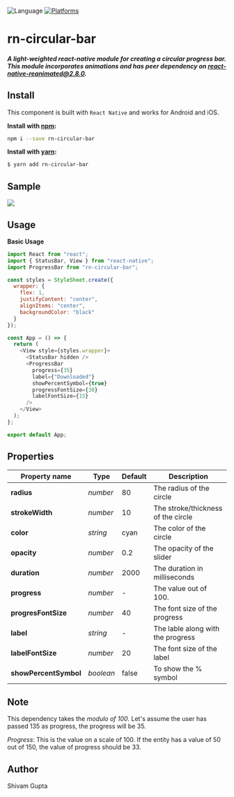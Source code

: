 ![Language](https://img.shields.io/badge/language-ES%206-orange.svg)
[![Platforms](https://img.shields.io/badge/platform-iOS%20%7C%20Android-lightgrey.svg)](http://facebook.github.io/react-native/docs/getting-started.html)

# rn-circular-bar

##### A light-weighted react-native module for creating a circular progress bar. This module incorporates animations and has peer dependency on [react-native-reanimated@2.8.0](https://docs.swmansion.com/react-native-reanimated/).

## Install

This component is built with `React Native` and works for Android and iOS.

**Install with [npm](https://www.npmjs.com/):**

```sh
npm i --save rn-circular-bar
```

**Install with [yarn](https://yarnpkg.com):**

```sh
$ yarn add rn-circular-bar
```

## Sample

<img src="https://media.giphy.com/media/Ymxf8UmgmKhPZKSn8a/giphy.gif?cid=790b7611e94c0c2f1b1a4befb5e4ada1a8bce72c8bfa474a&rid=giphy.gif&ct=g" />

## Usage

**Basic Usage**

```javascript
import React from "react";
import { StatusBar, View } from "react-native";
import ProgressBar from "rn-circular-bar";

const styles = StyleSheet.create({
  wrapper: {
    flex: 1,
    justifyContent: "center",
    alignItems: "center",
    backgroundColor: "black"
  }
});

const App = () => {
  return (
    <View style={styles.wrapper}>
      <StatusBar hidden />
      <ProgressBar
        progress={35}
        label={"Downloaded"}
        showPercentSymbol={true}
        progressFontSize={30}
        labelFontSize={15}
      />
    </View>
  );
};

export default App;
```

## Properties

| Property name         | Type      | Default | Description                        |
| --------------------- | --------- | ------- | ---------------------------------- |
| **radius**            | _number_  | 80      | The radius of the circle           |
| **strokeWidth**       | _number_  | 10      | The stroke/thickness of the circle |
| **color**             | _string_  | cyan    | The color of the circle            |
| **opacity**           | _number_  | 0.2     | The opacity of the slider          |
| **duration**          | _number_  | 2000    | The duration in milliseconds       |
| **progress**          | _number_  | -       | The value out of 100.              |
| **progresFontSize**   | _number_  | 40      | The font size of the progress      |
| **label**             | _string_  | -       | The lable along with the progress  |
| **labelFontSize**     | _number_  | 20      | The font size of the label         |
| **showPercentSymbol** | _boolean_ | false   | To show the % symbol               |

## Note

This dependency takes the _modulo of 100_. Let's assume the user has passed 135 as progress, the progress will be 35.

_Progress_: This is the value on a scale of 100. If the entity has a value of 50 out of 150, the value of progress should be 33.

## Author

Shivam Gupta
